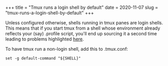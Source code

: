 +++
title = "Tmux runs a login shell by default"
date = 2020-11-07
slug = "tmux-runs-a-login-shell-by-default"
+++

Unless configured otherwise, shells running in tmux panes are login shells.
This means that if you start tmux from a shell whose environment already reflects
your (say) .profile script, you'll end up sourcing it a second time leading to
problems highlighted [here](@/make-sure-your-terminal-emulator-runs-in-the-expected-environment/index.md).

To have tmux run a non-login shell, add this to .tmux.conf:
```
set -g default-command "${SHELL}"
```
